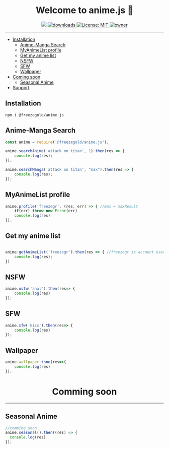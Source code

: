 <h1 align="center">Welcome to anime.js 👋</h1>
<p align="center">
  <img src="https://img.shields.io/npm/v/@freezegold/anime.js?orange=blue" />
  <a href="https://www.npmjs.com/package/@freezegold/anime.js">
    <img alt="downloads" src="https://img.shields.io/npm/dm/@freezegold/anime.js.svg?color=blue" target="_blank" />
  </a>
  <a href="https://github.com/freezegr/insta.js/blob/master/LICENSE">
    <img alt="License: MIT" src="https://img.shields.io/badge/license-MIT-yellow.svg" target="_blank" />
  </a>
  <a href="https://discord.gg/pQdhaUBFcc">
    <img src="https://img.shields.io/static/v1?label=owner&message=freezegr&color=blue" alt="owner">
  </a>
</p>

---

- [Installation](#Installation)
    - [Anime-Manga Search](#Anime-Manga-Search)
    - [MyAnimeList profile](#MyAnimeList-profile)
    - [Get my anime list](#Get-my-anime-list)
    - [NSFW](#NSFW)
    - [SFW](#SFW)
    - [Wallpaper](#Wallpaper)
- [Coming soon](#Comming-soon)
  - [Seasonal Anime](#Seasonal-Anime)
- [Support](https://discord.gg/pQdhaUBFcc)

## Installation 

`npm i @freezegole/anime.js`

## Anime-Manga Search

```js
const anime = require('@freezegold/anime.js');

anime.searchAnime('attack on titan', 1).then(res => {
	console.log(res);
});

anime.searchManga('attack on titan', "max").then(res => { 
	console.log(res);
});
```

## MyAnimeList profile

```js
anime.profile('freezegr', (res, err) => { //max = maxResult
	if(err) throw new Error(err)
	console.log(res)
});
```

## Get my anime list

```js

anime.getAnimeList('freezegr').then(res => { //freezegr is account username
	console.log(res);
})
```

## NSFW 

```js
anime.nsfw('anal').then(res=> {
	console.log(res)
});
```

## SFW 

```js
anime.sfw('kiss').then(res=> {
	console.log(res)
});
```

## Wallpaper 

```js
anime.wallpaper.thne(res=>{
	console.log(res)
});
```
<h1 align="center">Comming soon</h1>

---

## Seasonal Anime

```js
//comming soon
anime.seasonal().then((res) => {
  console.log(res)
});
```

